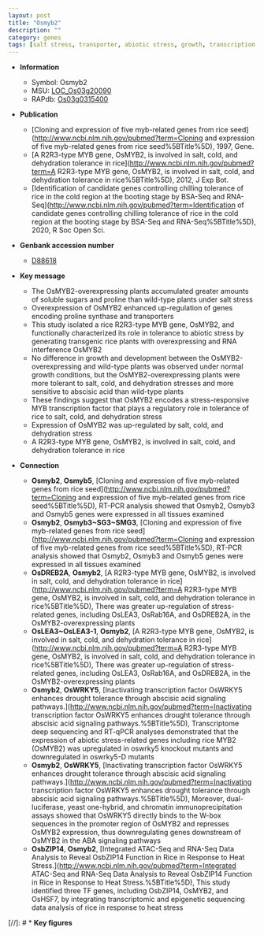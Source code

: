 ```yaml
---
layout: post
title: "Osmyb2"
description: ""
category: genes
tags: [salt stress, transporter, abiotic stress, growth, transcription factor, salt]
---
```


* **Information**  
    + Symbol: Osmyb2  
    + MSU: [LOC_Os03g20090](http://rice.uga.edu/cgi-bin/ORF_infopage.cgi?orf=LOC_Os03g20090)  
    + RAPdb: [Os03g0315400](https://rapdb.dna.affrc.go.jp/locus/?name=Os03g0315400)  

* **Publication**  
    + [Cloning and expression of five myb-related genes from rice seed](http://www.ncbi.nlm.nih.gov/pubmed?term=Cloning and expression of five myb-related genes from rice seed%5BTitle%5D), 1997, Gene.
    + [A R2R3-type MYB gene, OsMYB2, is involved in salt, cold, and dehydration tolerance in rice](http://www.ncbi.nlm.nih.gov/pubmed?term=A R2R3-type MYB gene, OsMYB2, is involved in salt, cold, and dehydration tolerance in rice%5BTitle%5D), 2012, J Exp Bot.
    + [Identification of candidate genes controlling chilling tolerance of rice in the cold region at the booting stage by BSA-Seq and RNA-Seq](http://www.ncbi.nlm.nih.gov/pubmed?term=Identification of candidate genes controlling chilling tolerance of rice in the cold region at the booting stage by BSA-Seq and RNA-Seq%5BTitle%5D), 2020, R Soc Open Sci.

* **Genbank accession number**  
    + [D88618](http://www.ncbi.nlm.nih.gov/nuccore/D88618)

* **Key message**  
    + The OsMYB2-overexpressing plants accumulated greater amounts of soluble sugars and proline than wild-type plants under salt stress
    + Overexpression of OsMYB2 enhanced up-regulation of genes encoding proline synthase and transporters
    + This study isolated a rice R2R3-type MYB gene, OsMYB2, and functionally characterized its role in tolerance to abiotic stress by generating transgenic rice plants with overexpressing and RNA interference OsMYB2
    + No difference in growth and development between the OsMYB2-overexpressing and wild-type plants was observed under normal growth conditions, but the OsMYB2-overexpressing plants were more tolerant to salt, cold, and dehydration stresses and more sensitive to abscisic acid than wild-type plants
    + These findings suggest that OsMYB2 encodes a stress-responsive MYB transcription factor that plays a regulatory role in tolerance of rice to salt, cold, and dehydration stress
    + Expression of OsMYB2 was up-regulated by salt, cold, and dehydration stress
    + A R2R3-type MYB gene, OsMYB2, is involved in salt, cold, and dehydration tolerance in rice

* **Connection**  
    + __Osmyb2__, __Osmyb5__, [Cloning and expression of five myb-related genes from rice seed](http://www.ncbi.nlm.nih.gov/pubmed?term=Cloning and expression of five myb-related genes from rice seed%5BTitle%5D), RT-PCR analysis showed that Osmyb2, Osmyb3 and Osmyb5 genes were expressed in all tissues examined
    + __Osmyb2__, __Osmyb3~SG3~SMG3__, [Cloning and expression of five myb-related genes from rice seed](http://www.ncbi.nlm.nih.gov/pubmed?term=Cloning and expression of five myb-related genes from rice seed%5BTitle%5D), RT-PCR analysis showed that Osmyb2, Osmyb3 and Osmyb5 genes were expressed in all tissues examined
    + __OsDREB2A__, __Osmyb2__, [A R2R3-type MYB gene, OsMYB2, is involved in salt, cold, and dehydration tolerance in rice](http://www.ncbi.nlm.nih.gov/pubmed?term=A R2R3-type MYB gene, OsMYB2, is involved in salt, cold, and dehydration tolerance in rice%5BTitle%5D), There was greater up-regulation of stress-related genes, including OsLEA3, OsRab16A, and OsDREB2A, in the OsMYB2-overexpressing plants
    + __OsLEA3~OsLEA3-1__, __Osmyb2__, [A R2R3-type MYB gene, OsMYB2, is involved in salt, cold, and dehydration tolerance in rice](http://www.ncbi.nlm.nih.gov/pubmed?term=A R2R3-type MYB gene, OsMYB2, is involved in salt, cold, and dehydration tolerance in rice%5BTitle%5D), There was greater up-regulation of stress-related genes, including OsLEA3, OsRab16A, and OsDREB2A, in the OsMYB2-overexpressing plants
    + __Osmyb2__, __OsWRKY5__, [Inactivating transcription factor OsWRKY5 enhances drought tolerance through abscisic acid signaling pathways.](http://www.ncbi.nlm.nih.gov/pubmed?term=Inactivating transcription factor OsWRKY5 enhances drought tolerance through abscisic acid signaling pathways.%5BTitle%5D),  Transcriptome deep sequencing and RT-qPCR analyses demonstrated that the expression of abiotic stress-related genes including rice MYB2 (OsMYB2) was upregulated in oswrky5 knockout mutants and downregulated in oswrky5-D mutants
    + __Osmyb2__, __OsWRKY5__, [Inactivating transcription factor OsWRKY5 enhances drought tolerance through abscisic acid signaling pathways.](http://www.ncbi.nlm.nih.gov/pubmed?term=Inactivating transcription factor OsWRKY5 enhances drought tolerance through abscisic acid signaling pathways.%5BTitle%5D),  Moreover, dual-luciferase, yeast one-hybrid, and chromatin immunoprecipitation assays showed that OsWRKY5 directly binds to the W-box sequences in the promoter region of OsMYB2 and represses OsMYB2 expression, thus downregulating genes downstream of OsMYB2 in the ABA signaling pathways
    + __OsbZIP14__, __Osmyb2__, [Integrated ATAC-Seq and RNA-Seq Data Analysis to Reveal OsbZIP14 Function in Rice in Response to Heat Stress.](http://www.ncbi.nlm.nih.gov/pubmed?term=Integrated ATAC-Seq and RNA-Seq Data Analysis to Reveal OsbZIP14 Function in Rice in Response to Heat Stress.%5BTitle%5D),  This study identified three TF genes, including OsbZIP14, OsMYB2, and OsHSF7, by integrating transcriptomic and epigenetic sequencing data analysis of rice in response to heat stress

[//]: # * **Key figures**  


